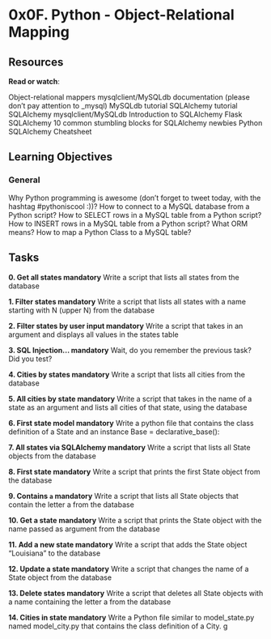 # 0x0F. Python - Object-Relational Mapping

## Resources
**Read or watch**:

Object-relational mappers
mysqlclient/MySQLdb documentation (please don’t pay attention to _mysql)
MySQLdb tutorial
SQLAlchemy tutorial
SQLAlchemy
mysqlclient/MySQLdb
Introduction to SQLAlchemy
Flask SQLAlchemy
10 common stumbling blocks for SQLAlchemy newbies
Python SQLAlchemy Cheatsheet

## Learning Objectives

### General

Why Python programming is awesome (don’t forget to tweet today, with the hashtag #pythoniscool :))?
How to connect to a MySQL database from a Python script?
How to SELECT rows in a MySQL table from a Python script?
How to INSERT rows in a MySQL table from a Python script?
What ORM means?
How to map a Python Class to a MySQL table?

## Tasks

**0. Get all states mandatory**
Write a script that lists all states from the database 

**1. Filter states mandatory**
Write a script that lists all states with a name starting with N (upper N) from the database 

**2. Filter states by user input mandatory**
Write a script that takes in an argument and displays all values in the states table 

**3. SQL Injection... mandatory**
Wait, do you remember the previous task? Did you test?

**4. Cities by states mandatory**
Write a script that lists all cities from the database

**5. All cities by state mandatory**
Write a script that takes in the name of a state as an argument and lists all cities of that state, using the database 

**6. First state model mandatory**
Write a python file that contains the class definition of a State and an instance Base = declarative_base():

**7. All states via SQLAlchemy mandatory**
Write a script that lists all State objects from the database 

**8. First state mandatory**
Write a script that prints the first State object from the database 

**9. Contains `a` mandatory**
Write a script that lists all State objects that contain the letter a from the database 

**10. Get a state mandatory**
Write a script that prints the State object with the name passed as argument from the database

**11. Add a new state mandatory**
Write a script that adds the State object “Louisiana” to the database

**12. Update a state mandatory**
Write a script that changes the name of a State object from the database 

**13. Delete states mandatory**
Write a script that deletes all State objects with a name containing the letter a from the database

**14. Cities in state mandatory**
Write a Python file similar to model_state.py named model_city.py that contains the class definition of a City.
g
